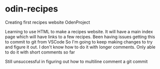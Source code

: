 # odin-recipes
Creating first recipes website OdenProject

Learning to use HTML to make a recipes website.
It will have a main index page which will have links to a few recipes.
Been having issues getting this to commit to git from VSCode
So I'm going to keep making changes to try and figure it out.
I don't know how to do it with longer comments. Only able to do it
with short comments so far

Still unsuccessful in figuring out how to multiline comment a
git commit